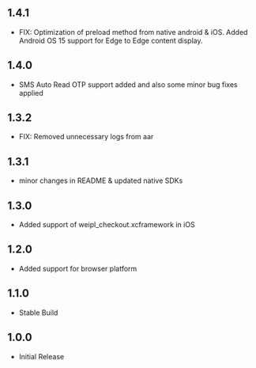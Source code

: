 ## 1.4.1

- FIX: Optimization of preload method from native android & iOS. Added Android OS 15 support for Edge to Edge content display.

## 1.4.0

- SMS Auto Read OTP support added and also some minor bug fixes applied

## 1.3.2

- FIX: Removed unnecessary logs from aar

## 1.3.1

- minor changes in README & updated native SDKs

## 1.3.0

- Added support of weipl_checkout.xcframework in iOS

## 1.2.0

- Added support for browser platform

## 1.1.0

- Stable Build

## 1.0.0

- Initial Release